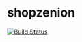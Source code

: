shopzenion
=======

[![Build Status](https://shuber800.ci.cloudbees.com/job/shopper-appengine/badge/icon)](https://shuber800.ci.cloudbees.com/job/shopper-appengine/)
